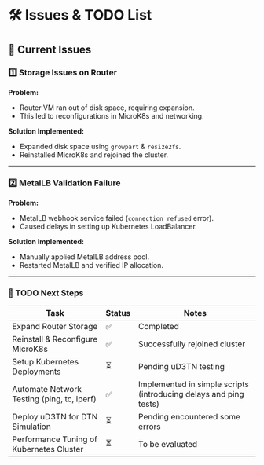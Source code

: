 # 🛠 Issues & TODO List

## **🛑 Current Issues**
### **1️⃣ Storage Issues on Router**
**Problem:**  
- Router VM ran out of disk space, requiring expansion.
- This led to reconfigurations in MicroK8s and networking.

**Solution Implemented:**  
- Expanded disk space using `growpart` & `resize2fs`.
- Reinstalled MicroK8s and rejoined the cluster.

---

### **2️⃣ MetalLB Validation Failure**
**Problem:**  
- MetalLB webhook service failed (`connection refused` error).
- Caused delays in setting up Kubernetes LoadBalancer.

**Solution Implemented:**  
- Manually applied MetalLB address pool.
- Restarted MetalLB and verified IP allocation.

---

### **🚀 TODO Next Steps**


| Task | Status | Notes |
|------|--------|-------|
| Expand Router Storage | ✅ | Completed |
| Reinstall & Reconfigure MicroK8s | ✅ | Successfully rejoined cluster |
| Setup Kubernetes Deployments | ⏳ | Pending uD3TN testing |
| Automate Network Testing (ping, tc, iperf) | ✅ | Implemented in simple scripts (introducing delays and ping tests) |
| Deploy uD3TN for DTN Simulation | ⏳ | Pending encountered some errors |
| Performance Tuning of Kubernetes Cluster | ⏳ | To be evaluated |

